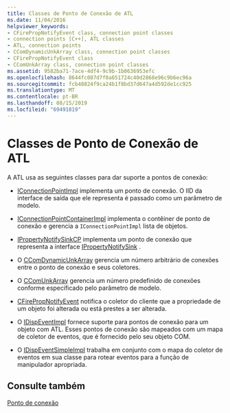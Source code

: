 ```yaml
---
title: Classes de Ponto de Conexão de ATL
ms.date: 11/04/2016
helpviewer_keywords:
- CFirePropNotifyEvent class, connection point classes
- connection points [C++], ATL classes
- ATL, connection points
- CComDynamicUnkArray class, connection point classes
- CFirePropNotifyEvent class
- CComUnkArray class, connection point classes
ms.assetid: 9582ba71-7ace-4df4-9c9b-1b0636953efc
ms.openlocfilehash: 8644fc087d7f0a651724c40d2868e96c9b6ec96a
ms.sourcegitcommit: fcb48824f9ca24b1f8bd37d647a4d592de1cc925
ms.translationtype: MT
ms.contentlocale: pt-BR
ms.lasthandoff: 08/15/2019
ms.locfileid: "69491819"
---
```

# <a name="atl-connection-point-classes"></a>Classes de Ponto de Conexão de ATL

A ATL usa as seguintes classes para dar suporte a pontos de conexão:

- [IConnectionPointImpl](../atl/reference/iconnectionpointimpl-class.md) implementa um ponto de conexão. O IID da interface de saída que ele representa é passado como um parâmetro de modelo.

- [IConnectionPointContainerImpl](../atl/reference/iconnectionpointcontainerimpl-class.md) implementa o contêiner de ponto de conexão e gerencia a `IConnectionPointImpl` lista de objetos.

- [IPropertyNotifySinkCP](../atl/reference/ipropertynotifysinkcp-class.md) implementa um ponto de conexão que representa a interface [IPropertyNotifySink](/windows/win32/api/ocidl/nn-ocidl-ipropertynotifysink) .

- O [CComDynamicUnkArray](../atl/reference/ccomdynamicunkarray-class.md) gerencia um número arbitrário de conexões entre o ponto de conexão e seus coletores.

- O [CComUnkArray](../atl/reference/ccomunkarray-class.md) gerencia um número predefinido de conexões conforme especificado pelo parâmetro de modelo.

- [CFirePropNotifyEvent](../atl/reference/cfirepropnotifyevent-class.md) notifica o coletor do cliente que a propriedade de um objeto foi alterada ou está prestes a ser alterada.

- O [IDispEventImpl](../atl/reference/idispeventimpl-class.md) fornece suporte para pontos de conexão para um objeto com ATL. Esses pontos de conexão são mapeados com um mapa de coletor de eventos, que é fornecido pelo seu objeto COM.

- O [IDispEventSimpleImpl](../atl/reference/idispeventsimpleimpl-class.md) trabalha em conjunto com o mapa do coletor de eventos em sua classe para rotear eventos para a função de manipulador apropriada.

## <a name="see-also"></a>Consulte também

[Ponto de conexão](../atl/atl-connection-points.md)
